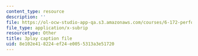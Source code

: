 ```yaml
---
content_type: resource
description: ''
file: https://ol-ocw-studio-app-qa.s3.amazonaws.com/courses/6-172-performance-engineering-of-software-systems-fall-2018/8e102e418224ef24e0055313a3e51720_d5e_YJGXXFU.srt
file_type: application/x-subrip
resourcetype: Other
title: 3play caption file
uid: 8e102e41-8224-ef24-e005-5313a3e51720
---
```

